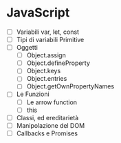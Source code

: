 # JavaScript

- [ ] Variabili var, let, const
- [ ] Tipi di variabili Primitive
- [ ] Oggetti
  - [ ] Object.assign
  - [ ] Object.defineProperty
  - [ ] Object.keys
  - [ ] Object.entries
  - [ ] Object.getOwnPropertyNames
- [ ] Le Funzioni
  - [ ] Le arrow function
  - [ ] this
- [ ] Classi, ed ereditarietà
- [ ] Manipolazione del DOM
- [ ] Callbacks e Promises

